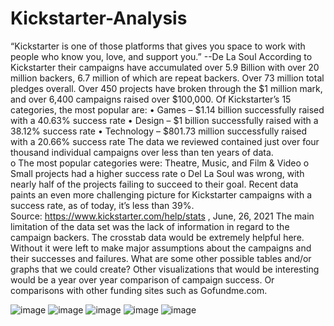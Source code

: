 # Kickstarter-Analysis

“Kickstarter is one of those platforms that gives you space to work with people who know you, love, and support you.”
		--De La Soul
According to Kickstarter their campaigns have accumulated over 5.9 Billion  with over 20 million backers, 6.7 million of which are repeat backers.  Over 73 million total pledges overall.   Over 450 projects have broken through the $1 million mark, and over 6,400 campaigns raised over $100,000.
Of Kickstarter’s 15 categories, the most popular are:
•	Games – $1.14 billion successfully raised with a 40.63% success rate
•	Design – $1 billion successfully raised with a 38.12% success rate
•	Technology – $801.73 million successfully raised with a 20.66% success rate
The data we reviewed contained just over four thousand individual campaigns over less than ten years of data.   
o	The most popular categories were:  Theatre,  Music, and Film & Video
o	Small projects had a higher success rate
o	Del La Soul was wrong, with nearly half of the projects failing to succeed to their goal.
Recent data paints an even more challenging picture for Kickstarter campaigns with a success rate, as of today, it’s less than 39%.   	 
Source: https://www.kickstarter.com/help/stats , June, 26, 2021
The main limitation of the data set was the lack of information in regard to the campaign backers.  The crosstab data would be extremely helpful here.  Without it were left to make major assumptions about the campaigns and their successes and failures.  What are some other possible tables and/or graphs that we could create?
Other visualizations that would be interesting would be a year over year comparison of campaign success.  Or comparisons with other funding sites such as Gofundme.com.


![image](https://user-images.githubusercontent.com/656837/123535199-3a569e80-d6d7-11eb-906d-fc0051817b52.png)
![image](https://user-images.githubusercontent.com/656837/123535211-493d5100-d6d7-11eb-83fc-46d294c19065.png)
![image](https://user-images.githubusercontent.com/656837/123535225-59553080-d6d7-11eb-978f-25f81f032a5f.png)
![image](https://user-images.githubusercontent.com/656837/123535234-6d009700-d6d7-11eb-914e-129c80ef8ce7.png)
![image](https://user-images.githubusercontent.com/656837/123535151-ff546b00-d6d6-11eb-98a9-ad6b4c1d9d79.png)
